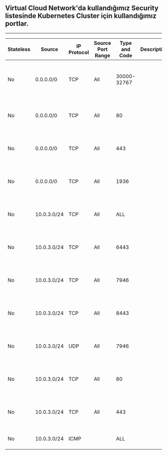 ## Virtual Cloud Network'da kullandığımız Security listesinde Kubernetes Cluster için kullandığımız portlar.
---
| Stateless | Source      | IP Protocol | Source Port Range | Type and Code | Description | Actions                                             |
|-----------|-------------|-------------|-------------------|---------------|-------------|-----------------------------------------------------|
| No        | 0.0.0.0/0   | TCP         | All               | 30000-32767   |             | TCP traffic for ports: 30000-32767                  |
| No        | 0.0.0.0/0   | TCP         | All               | 80            |             | TCP traffic for ports: 80                           |
| No        | 0.0.0.0/0   | TCP         | All               | 443           |             | TCP traffic for ports: 443                          |
| No        | 0.0.0.0/0   | TCP         | All               | 1936          |             | TCP traffic for ports: 1936                         |
| No        | 10.0.3.0/24 | TCP         | All               | ALL           |             | TCP traffic for ports: All                          |
| No        | 10.0.3.0/24 | TCP         | All               | 6443          |             | TCP traffic for ports: 6443                         |
| No        | 10.0.3.0/24 | TCP         | All               | 7946          |             | TCP traffic for ports: 7946                         |
| No        | 10.0.3.0/24 | TCP         | All               | 8443          |             | TCP traffic for ports: 8443                         |
| No        | 10.0.3.0/24 | UDP         | All               | 7946          |             | UDP traffic for ports: 7946                         |
| No        | 10.0.3.0/24 | TCP         | All               | 80            |             | TCP traffic for ports: 80                           |
| No        | 10.0.3.0/24 | TCP         | All               | 443           |             | TCP traffic for ports: 443                          |
| No        | 10.0.3.0/24 | ICMP        |                   | ALL           |             | ICMP traffic for: All                               |
